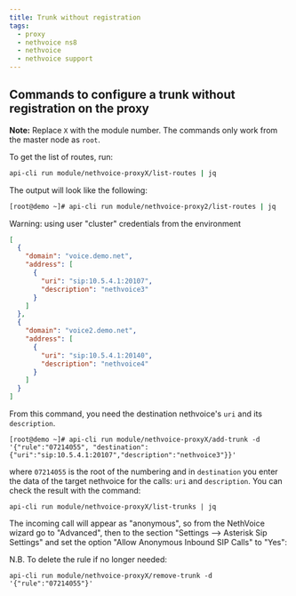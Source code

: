 ```yaml
---
title: Trunk without registration
tags: 
  - proxy
  - nethvoice ns8
  - nethvoice
  - nethvoice support
---
```


## Commands to configure a trunk without registration on the proxy

**Note:** Replace `X` with the module number. The commands only work from the master node as `root`.

To get the list of routes, run:
```bash
api-cli run module/nethvoice-proxyX/list-routes | jq
```

The output will look like the following:
```bash
[root@demo ~]# api-cli run module/nethvoice-proxy2/list-routes | jq
```

Warning: using user "cluster" credentials from the environment
```json
[
  {
    "domain": "voice.demo.net",
    "address": [
      {
        "uri": "sip:10.5.4.1:20107",
        "description": "nethvoice3"
      }
    ]
  },
  {
    "domain": "voice2.demo.net",
    "address": [
      {
        "uri": "sip:10.5.4.1:20140",
        "description": "nethvoice4"
      }
    ]
  }
]
```

From this command, you need the destination nethvoice's `uri` and its `description`.
```
[root@demo ~]# api-cli run module/nethvoice-proxyX/add-trunk -d  '{"rule":"07214055", "destination":{"uri":"sip:10.5.4.1:20107","description":"nethvoice3"}}'
```

where `07214055` is the root of the numbering and in `destination` you enter the data of the target nethvoice for the calls: `uri` and `description`. You can check the result with the command:
```
api-cli run module/nethvoice-proxyX/list-trunks | jq
```
The incoming call will appear as "anonymous", so from the NethVoice wizard go to "Advanced", then to the section "Settings --> Asterisk Sip Settings" and set the option "Allow Anonymous Inbound SIP Calls" to "Yes":

N.B. To delete the rule if no longer needed:
```
api-cli run module/nethvoice-proxyX/remove-trunk -d '{"rule":"07214055"}'         
```
